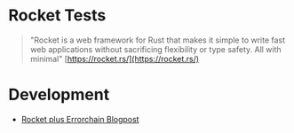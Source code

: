 # Rocket Tests

> "Rocket is a web framework for Rust that makes it simple to write fast web applications without sacrificing flexibility or type safety. All with minimal"
> [https://rocket.rs/](https://rocket.rs/)

# Development

* [Rocket plus Errorchain Blogpost](https://jamesmunns.com/update/2017/07/22/rocket-plus-error-chain.html)
